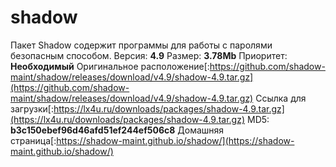 # shadow
Пакет Shadow содержит программы для работы с паролями безопасным способом.
Версия: **4.9**
Размер: **3.78Mb**
Приоритет: **Необходимый**
Оригинальное расположение[:https://github.com/shadow-maint/shadow/releases/download/v4.9/shadow-4.9.tar.gz](https://github.com/shadow-maint/shadow/releases/download/v4.9/shadow-4.9.tar.gz)
Ссылка для загрузки[:https://lx4u.ru/downloads/packages/shadow-4.9.tar.gz](https://lx4u.ru/downloads/packages/shadow-4.9.tar.gz)
MD5: **b3c150ebef96d46afd51ef244ef506c8**
Домашняя страница[:https://shadow-maint.github.io/shadow/](https://shadow-maint.github.io/shadow/)